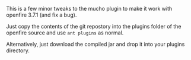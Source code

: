 This is a few minor tweaks to the mucho plugin to make it work with
openfire 3.7.1 (and fix a bug).

Just copy the contents of the git repostory into the plugins folder of
the openfire source and use `ant plugins` as normal.

Alternatively, just download the compiled jar and drop it into your
plugins directory.